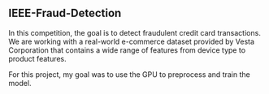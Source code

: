 ## IEEE-Fraud-Detection
In this competition, the goal is to detect fraudulent credit card transactions. We are working with a real-world e-commerce dataset provided by Vesta Corporation that contains a wide range of features from device type to product features.

For this project, my goal was to use the GPU to preprocess and train the model.
